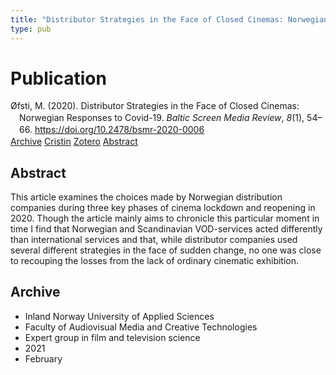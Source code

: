 ```yaml
---
title: "Distributor Strategies in the Face of Closed Cinemas: Norwegian Responses to Covid-19"
type: pub
---
```

<h1>Publication</h1>
<article id="csl-bib-container-W7U6JAW6" class="csl-bib-container">
  <div class="csl-bib-body" style="line-height: 1.35; padding-left: 1em; text-indent:-1em;">
  <div class="csl-entry">&#xD8;fsti, M. (2020). Distributor Strategies in the Face of Closed Cinemas: Norwegian Responses to Covid-19. <i>Baltic Screen Media Review</i>, <i>8</i>(1), 54&#x2013;66. <a href="https://doi.org/10.2478/bsmr-2020-0006">https://doi.org/10.2478/bsmr-2020-0006</a></div>
</div>
  <div class="csl-bib-buttons">
    <a href="#taxonomy-article-W7U6JAW6" class="csl-bib-button">Archive</a>
    <a href="https://app.cristin.no/results/show.jsf?id=1894145" alt="Cristin URL" class="csl-bib-button">Cristin</a>
    <a href="http://zotero.org/groups/5022929/items/W7U6JAW6" alt="Zotero URL" class="csl-bib-button">Zotero</a>
    <a href="#abstract-article-W7U6JAW6" class="csl-bib-button">Abstract</a>
  </div>
  <div id="csl-bib-meta-container-W7U6JAW6"></div>
</article>
<div id="csl-bib-meta-W7U6JAW6" class="csl-bib-meta">
  <article id="abstract-article-W7U6JAW6" class="abstract-article">
    <h1>Abstract</h1>
    This article examines the choices made by Norwegian distribution companies during three key phases of cinema lockdown and reopening in 2020. Though the article mainly aims to chronicle this particular moment in time I find that Norwegian and Scandinavian VOD-services acted differently than international services and that, while distributor companies used several different strategies in the face of sudden change, no one was close to recouping the losses from the lack of ordinary cinematic exhibition.
  </article>
  <article id="taxonomy-article-W7U6JAW6" class="taxonomy-article">
    <h1>Archive</h1>
    <ul>
      <li>Inland Norway University of Applied Sciences</li>
      <li>Faculty of Audiovisual Media and Creative Technologies</li>
      <li>Expert group in film and television science</li>
      <li>2021</li>
      <li>February</li>
    </ul>
  </article>
</div>
